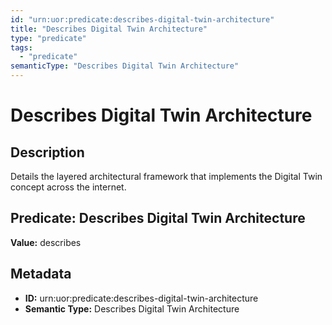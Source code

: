```yaml
---
id: "urn:uor:predicate:describes-digital-twin-architecture"
title: "Describes Digital Twin Architecture"
type: "predicate"
tags:
  - "predicate"
semanticType: "Describes Digital Twin Architecture"
---
```


# Describes Digital Twin Architecture

## Description

Details the layered architectural framework that implements the Digital Twin concept across the internet.

## Predicate: Describes Digital Twin Architecture

**Value:** describes

## Metadata

- **ID:** urn:uor:predicate:describes-digital-twin-architecture
- **Semantic Type:** Describes Digital Twin Architecture

